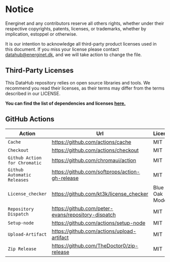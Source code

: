 # Notice

Energinet and any contributors reserve all others rights, whether under their respective copyrights, patents, licenses, or trademarks, whether by implication, estoppel or otherwise.

It is our intention to acknowledge all third-party product licenses used in this document. If you miss your license please contact <datahub@energinet.dk>, and we will take action to change the file.

## Third-Party Licenses

This DataHub repository relies on open source libraries and tools. We recommend you read their licenses, as their terms may differ from the terms described in our LICENSE.

**You can find the list of dependencies and licenses [here.](PRODUCTION_DEPENDENCIES.md)**

## GitHub Actions

| Action                        | Url                                                  | License        |
| ----------------------------- | ---------------------------------------------------- | -------------- |
| `Cache`                       | <https://github.com/actions/cache>                   | MIT            |
| `Checkout`                    | <https://github.com/actions/checkout>                | MIT            |
| `Github Action for Chromatic` | <https://github.com/chromaui/action>                 | MIT            |
| `Github Automatic Releases`   | <https://github.com/softprops/action-gh-release>     | MIT            |
| `License_checker`             | <https://github.com/kt3k/license_checker>            | Blue Oak Model |
| `Repository Dispatch`         | <https://github.com/peter-evans/repository-dispatch> | MIT            |
| `Setup-node`                  | <https://github.com/actions/setup-node>              | MIT            |
| `Upload-Artifact`             | <https://github.com/actions/upload-artifact>         | MIT            |
| `Zip Release`                 | <https://github.com/TheDoctor0/zip-release>          | MIT            |
